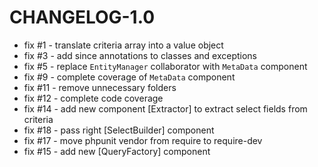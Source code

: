 # CHANGELOG-1.0

 - fix #1 - translate criteria array into a value object
 - fix #3 - add since annotations to classes and exceptions
 - fix #5 - replace `EntityManager` collaborator with `MetaData` component
 - fix #9 - complete coverage of `MetaData` component
 - fix #11 - remove unnecessary folders
 - fix #12 - complete code coverage
 - fix #14 - add new component [Extractor] to extract select fields from criteria
 - fix #18 - pass right [SelectBuilder] component
 - fix #17 - move phpunit vendor from require to require-dev
 - fix #15 - add new [QueryFactory] component
